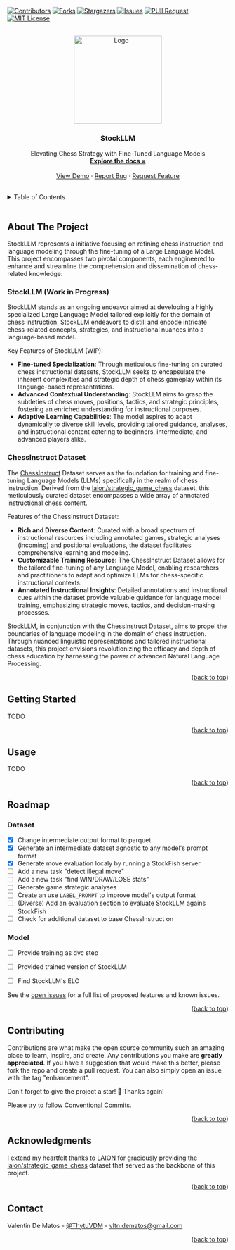 <div id="top"></div>

[![Contributors][contributors-shield]][contributors-url]
[![Forks][forks-shield]][forks-url]
[![Stargazers][stars-shield]][stars-url]
[![Issues][issues-shield]][issues-url]
[![PUll Request][pr-shield]][pr-url]
[![MIT License][license-shield]][license-url]


<br />
<div align="center">
  <a href="https://github.com/Thytu/StockLLM">
    <img src="https://i.ibb.co/rcBKty6/Stock-LLM-min.png" alt="Logo" width="200" height="200">
  </a>

  <h3 align="center">StockLLM</h3>

  <p align="center">
    Elevating Chess Strategy with Fine-Tuned Language Models
    <br />
    <a href="#usage"><strong>Explore the docs »</strong></a>
    <br />
    <br />
    <a href="#about-the-project">View Demo</a>
    · <a href="https://github.com/Thytu/StockLLM/issues">Report Bug</a>
    · <a href="https://github.com/Thytu/StockLLM/issues">Request Feature</a>
  </p>
</div>

<br/>

<!-- TABLE OF CONTENTS -->
<details>
  <summary>Table of Contents</summary>
  <ol>
    <li><a href="#about-the-project">About The Project</a></li>
    <li><a href="#getting-started">Getting Started</a></li>
    <li><a href="#usage">Usage</a></li>
    <li><a href="#roadmap">Roadmap</a></li>
    <li><a href="#contributing">Contributing</a></li>
    <li><a href="#acknowledgments">Acknowledgments</a></li>
    <li><a href="#contact">Contact</a></li>
  </ol>
</details>

<br/>


## About The Project

StockLLM represents a initiative focusing on refining chess instruction and language modeling through the fine-tuning of a Large Language Model. This project encompasses two pivotal components, each engineered to enhance and streamline the comprehension and dissemination of chess-related knowledge:

### StockLLM (Work in Progress)
StockLLM stands as an ongoing endeavor aimed at developing a highly specialized Large Language Model tailored explicitly for the domain of chess instruction.
StockLLM endeavors to distill and encode intricate chess-related concepts, strategies, and instructional nuances into a language-based model.

Key Features of StockLLM (WIP):

* **Fine-tuned Specialization**: Through meticulous fine-tuning on curated chess instructional datasets, StockLLM seeks to encapsulate the inherent complexities and strategic depth of chess gameplay within its language-based representations.
* **Advanced Contextual Understanding**: StockLLM aims to grasp the subtleties of chess moves, positions, tactics, and strategic principles, fostering an enriched understanding for instructional purposes.
* **Adaptive Learning Capabilities**: The model aspires to adapt dynamically to diverse skill levels, providing tailored guidance, analyses, and instructional content catering to beginners, intermediate, and advanced players alike.

### ChessInstruct Dataset
The [ChessInstruct](https://huggingface.co/datasets/Thytu/ChessInstruct) Dataset serves as the foundation for training and fine-tuning Language Models (LLMs) specifically in the realm of chess instruction.
Derived from the [laion/strategic_game_chess](https://huggingface.co/datasets/laion/strategic_game_chess) dataset, this meticulously curated dataset encompasses a wide array of annotated instructional chess content.

Features of the ChessInstruct Dataset:

* **Rich and Diverse Content**: Curated with a broad spectrum of instructional resources including annotated games, strategic analyses (incoming) and positional evaluations, the dataset facilitates comprehensive learning and modeling.
* **Customizable Training Resource**: The ChessInstruct Dataset allows for the tailored fine-tuning of any Language Model, enabling researchers and practitioners to adapt and optimize LLMs for chess-specific instructional contexts.
* **Annotated Instructional Insights**: Detailed annotations and instructional cues within the dataset provide valuable guidance for language model training, emphasizing strategic moves, tactics, and decision-making processes.

StockLLM, in conjunction with the ChessInstruct Dataset, aims to propel the boundaries of language modeling in the domain of chess instruction.
Through nuanced linguistic representations and tailored instructional datasets, this project envisions revolutionizing the efficacy and depth of chess education by harnessing the power of advanced Natural Language Processing.


<p align="right">(<a href="#top">back to top</a>)</p>


## Getting Started

TODO

<p align="right">(<a href="#top">back to top</a>)</p>



## Usage

TODO


<p align="right">(<a href="#top">back to top</a>)</p>


## Roadmap

### Dataset
- [x] Change intermediate output format to parquet
- [x] Generate an intermediate dataset agnostic to any model's prompt format
- [x] Generate move evaluation localy by running a StockFish server
- [ ] Add a new task "detect illegal move"
- [ ] Add a new task "find WIN/DRAW/LOSE stats"
- [ ] Generate game strategic analyses
- [ ] Create an use `LABEL_PROMPT` to improve model's output format
- [ ] (Diverse) Add an evaluation section to evaluate StockLLM agains StockFish
- [ ] Check for additional dataset to base ChessInstruct on

### Model
- [ ] Provide training as dvc step
- [ ] Provided trained version of StockLLM
- [ ] Find StockLLM's ELO


See the [open issues](https://github.com/Thytu/StockLLM/issues) for a full list of proposed features and known issues.


<p align="right">(<a href="#top">back to top</a>)</p>



## Contributing

Contributions are what make the open source community such an amazing place to learn, inspire, and create. Any contributions you make are **greatly appreciated**.
If you have a suggestion that would make this better, please fork the repo and create a pull request. You can also simply open an issue with the tag "enhancement".

Don't forget to give the project a star! 🌟 Thanks again!

Please try to follow [Conventional Commits](https://www.conventionalcommits.org/en/v1.0.0/).

<p align="right">(<a href="#top">back to top</a>)</p>


## Acknowledgments

I extend my heartfelt thanks to [LAION](https://laion.ai/) for graciously providing the [laion/strategic_game_chess](https://huggingface.co/datasets/laion/strategic_game_chess?row=0) dataset that served as the backbone of this project.

<p align="right">(<a href="#top">back to top</a>)</p>



## Contact

Valentin De Matos - [@ThytuVDM](https://twitter.com/ThytuVDM) - vltn.dematos@gmail.com

<p align="right">(<a href="#top">back to top</a>)</p>


<!-- MARKDOWN LINKS & IMAGES -->
[contributors-shield]: https://img.shields.io/github/contributors/Thytu/StockLLM.svg?style=for-the-badge
[contributors-url]: https://github.com/Thytu/StockLLM/graphs/contributors
[pr-shield]: https://img.shields.io/github/issues-pr/Thytu/StockLLM.svg?style=for-the-badge
[pr-url]: https://github.com/Thytu/StockLLM/pulls
[issues]: https://img.shields.io/github/issues/Thytu/StockLLM
[forks-shield]: https://img.shields.io/github/forks/Thytu/StockLLM.svg?style=for-the-badge&
[forks-url]: https://github.com/Thytu/StockLLM/network/members
[stars-shield]: https://img.shields.io/github/stars/Thytu/StockLLM.svg?style=for-the-badge&
[stars-url]: https://github.com/Thytu/StockLLM/stargazers
[issues-shield]: https://img.shields.io/github/issues/Thytu/StockLLM.svg?style=for-the-badge&
[issues-url]: https://github.com/Thytu/StockLLM/issues
[license-shield]: https://img.shields.io/github/license/Thytu/StockLLM.svg?style=for-the-badge&
[license-url]: https://github.com/Thytu/StockLLM/blob/master/LICENSE
[product-screenshot]: .img/demo-simple.gif
